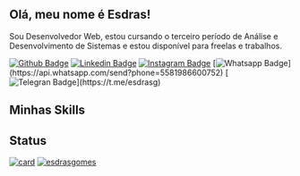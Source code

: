 ## Olá, meu nome é Esdras!


Sou Desenvolvedor Web, estou cursando o terceiro período de Análise e Desenvolvimento de Sistemas e estou disponível para freelas e trabalhos.

[![Github Badge](https://img.shields.io/badge/-Github-000?style=flat-square&logo=Github&logoColor=white&link=https://github.com/esdrasgomes)](https://github.com/esdrasgomes)
[![Linkedin Badge](https://img.shields.io/badge/-Linkedin-blue?style=flat-square&logo=Linkedin&logoColor=white&link=https://www.linkedin.com/in/esdras-gomes/)](https://www.linkedin.com/in/esdras-gomes/)
[![Instagram Badge](https://img.shields.io/badge/-Instagram-E14C75?style=flat-square&labelColor=E14C75&logo=Instagram&logoColor=white&link=https://instagram.com/eg_developer)](https://instagram.com/eg_developer)
[![Whatsapp Badge](https://img.shields.io/badge/-WhatsApp-25d366?style=flat-square&labelColor=25d366&logo=whatsapp&logoColor=white&link=https://api.whatsapp.com/send?phone=5581986600752")](https://api.whatsapp.com/send?phone=5581986600752)
[![Telegran Badge](https://img.shields.io/badge/Telegram-2CA5E0?style=flat-square&logo=telegram&logoColor=whitee&link=https://t.me/esdrasg")](https://t.me/esdrasg)


## Minhas Skills

## Status
[![card](https://github-readme-stats.vercel.app/api?username=esdrasgomes&theme=default)](https://github.com/esdrasgomes/)
[![esdrasgomes](https://github-readme-stats.vercel.app/api/top-langs/?username=esdrasgomes&hide=html&layout=compact&theme=default)](https://github.com/esdrasgomes/)
